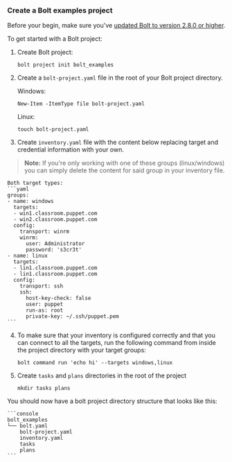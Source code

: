 ### Create a Bolt examples project

Before your begin, make sure you've [updated Bolt to version 2.8.0 or
higher](./bolt_installing.md).

To get started with a Bolt project:

1. Create Bolt project:

   ```
   bolt project init bolt_examples
   ```

2. Create a `bolt-project.yaml` file in the root of your Bolt project directory.

   Windows:
   ```
   New-Item -ItemType file bolt-project.yaml
   ```

   Linux:
   ```
   touch bolt-project.yaml
   ```

3. Create `inventory.yaml` file with the content below replacing target and credential information with your own. 


> **Note:** If you're only working with one of these groups (linux/windows) you can simply delete the content for said group in your inventory file.

    Both target types:
    ```yaml
    groups:
    - name: windows
      targets:
      - win1.classroom.puppet.com
      - win2.classroom.puppet.com
      config:
        transport: winrm
        winrm:
          user: Administrator
          password: 's3cr3t'
    - name: linux
      targets:
      - lin1.classroom.puppet.com
      - lin1.classroom.puppet.com
      config:
        transport: ssh
        ssh:
          host-key-check: false
          user: puppet
          run-as: root
          private-key: ~/.ssh/puppet.pem
    ```

4. To make sure that your inventory is configured correctly and that you can connect to all the targets, run the following command from inside the project directory with your target groups: 

    ```
    bolt command run 'echo hi' --targets windows,linux
    ```

5. Create `tasks` and `plans` directories in the root of the project

    ```
    mkdir tasks plans
    ````

You should now have a bolt project directory structure that looks like this:

    ```console
    bolt_examples
    └── bolt.yaml
        bolt-project.yaml
        inventory.yaml
        tasks
        plans
    ```


